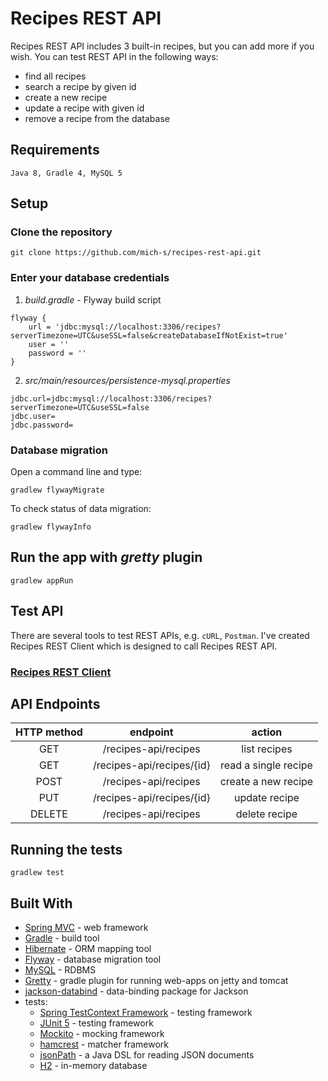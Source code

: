 # Recipes REST API
Recipes REST API includes 3 built-in recipes, but you can add more if you wish.
You can test REST API in the following ways:
- find all recipes
- search a recipe by given id
- create a new recipe
- update a recipe with given id
- remove a recipe from the database
## Requirements
```
Java 8, Gradle 4, MySQL 5
```
## Setup
### Clone the repository
```
git clone https://github.com/mich-s/recipes-rest-api.git
```
### Enter your database credentials
1.  _build.gradle_ - Flyway build script
```
flyway {
	url = 'jdbc:mysql://localhost:3306/recipes?serverTimezone=UTC&useSSL=false&createDatabaseIfNotExist=true'
	user = ''
	password = ''
}
```
2.   _src/main/resources/persistence-mysql.properties_
```
jdbc.url=jdbc:mysql://localhost:3306/recipes?serverTimezone=UTC&useSSL=false
jdbc.user=
jdbc.password=
```
### Database migration
Open a command line and type:
```
gradlew flywayMigrate
```

To check status of data migration:
```
gradlew flywayInfo
```

## Run the app with _gretty_ plugin
```
gradlew appRun
```
## Test API
There are several tools to test REST APIs, e.g. `cURL`, `Postman`. 
I've created Recipes REST Client which is designed to call Recipes REST API.
### [Recipes REST Client](https://github.com/mich-s/recipes-client )

## API Endpoints
| HTTP method | endpoint | action |
|:---:|:---:|:---:|
| GET | /recipes-api/recipes | list recipes |
| GET | /recipes-api/recipes/{id} | read a single recipe |
| POST | /recipes-api/recipes | create a new recipe |
| PUT | /recipes-api/recipes/{id} | update recipe |
| DELETE | /recipes-api/recipes | delete recipe | 


## Running the tests
```
gradlew test
```
## Built With

* [Spring MVC](https://docs.spring.io/spring/docs/current/spring-framework-reference/web.html#mvc) - web framework
* [Gradle](https://gradle.org/) - build tool
* [Hibernate](http://hibernate.org/) - ORM mapping tool
* [Flyway](https://flywaydb.org/) - database migration tool
* [MySQL](https://www.mysql.com/) - RDBMS
* [Gretty](https://github.com/akhikhl/gretty) - gradle plugin for running web-apps on jetty and tomcat
* [jackson-databind](https://github.com/FasterXML/jackson-databind) - data-binding package for Jackson
* tests:
	* [Spring TestContext Framework](https://docs.spring.io/spring/docs/current/spring-framework-reference/testing.html#testcontext-framework) - testing framework
	* [JUnit 5](https://junit.org/junit5/) - testing framework
	* [Mockito](https://site.mockito.org/) - mocking framework
	* [hamcrest](http://hamcrest.org/) - matcher framework
	* [jsonPath](https://github.com/json-path/JsonPath) - a Java DSL for reading JSON documents
	* [H2](http://www.h2database.com/html/main.html) - in-memory database
